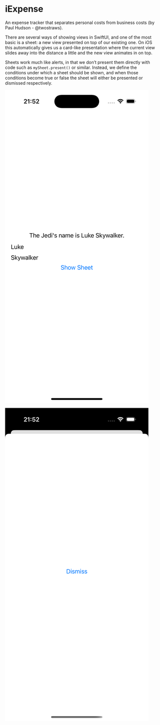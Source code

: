 # iExpense
An expense tracker that separates personal costs from business costs (by Paul Hudson - @twostraws).

There are several ways of showing views in SwiftUI, and one of the most basic is a sheet: a new view presented on top of our existing one. On iOS this automatically gives us a card-like presentation where the current view slides away into the distance a little and the new view animates in on top.

Sheets work much like alerts, in that we don’t present them directly with code such as ```mySheet.present()``` or similar. Instead, we define the conditions under which a sheet should be shown, and when those conditions become true or false the sheet will either be presented or dismissed respectively.

![Click to open sheet](images/sheet_open.png)

![Click to close sheet](images/sheet_close.png)

